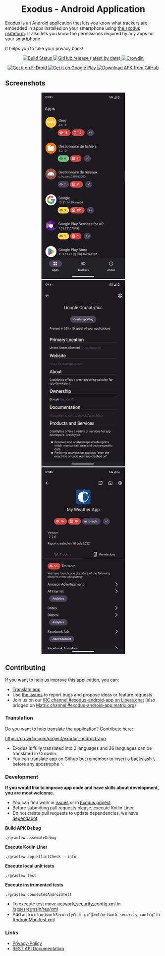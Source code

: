 <h1 align="center">Exodus - Android Application</h1>

Exodus is an Android application that lets you know what trackers are embedded in apps installed on your smartphone using [the εxodus plateform](https://github.com/Exodus-Privacy/exodus). It also lets you know the permissions required by any apps on your smartphone.

It helps you to take your privacy back!

<p align="center">
  <a href="https://github.com/Exodus-Privacy/exodus-android-app/actions/workflows/main.yml">
    <img src="https://github.com/Exodus-Privacy/exodus-android-app/actions/workflows/main.yml/badge.svg?branch=master" alt="Build Status"/>
  </a>
  <a href="https://github.com/Exodus-Privacy/exodus-android-app/releases">
    <img src="https://img.shields.io/github/v/release/Exodus-Privacy/exodus-android-app" alt="GitHub release (latest by date)"/>
  </a>
  <a href="https://crowdin.com/project/exodus-android-app">
    <img src="https://badges.crowdin.net/exodus-android-app/localized.svg" alt="Crowdin"/>
  </a>
</p>

<p align="center">
  <a href="https://f-droid.org/packages/org.eu.exodus_privacy.exodusprivacy/">
    <img src="https://fdroid.gitlab.io/artwork/badge/get-it-on.png" alt="Get it on F-Droid" height="80"/>
  </a>
  <a href="https://play.google.com/store/apps/details?id=org.eu.exodus_privacy.exodusprivacy">
    <img src='https://play.google.com/intl/en_us/badges/static/images/badges/en_badge_web_generic.png' alt='Get it on Google Play' height="80"/>
  </a>
  <a href="https://github.com/Exodus-Privacy/exodus-android-app/releases/latest/">
    <img src="https://user-images.githubusercontent.com/663460/26973090-f8fdc986-4d14-11e7-995a-e7c5e79ed925.png" alt="Download APK from GitHub" height="80">
  </a>
</p>

## Screenshots

<p align="center">
  <a href="./fastlane/metadata/android/en-US/images/phoneScreenshots/app_list.png">
    <img src="https://github.com/Exodus-Privacy/exodus-android-app/blob/master/fastlane/metadata/android/en-US/images/phoneScreenshots/app_list.png" height="600">
  </a>
  <a href="./fastlane/metadata/android/en-US/images/phoneScreenshots/tracker1.png">
    <img src="https://github.com/Exodus-Privacy/exodus-android-app/blob/master/fastlane/metadata/android/en-US/images/phoneScreenshots/tracker1.png" height="600">
  </a>
  <a href="./fastlane/metadata/android/en-US/images/phoneScreenshots/report2.png">
    <img src="https://github.com/Exodus-Privacy/exodus-android-app/blob/master/fastlane/metadata/android/en-US/images/phoneScreenshots/report2.png" height="600">
  </a>
</p>

## Contributing

If you want to help us improve this application, you can:
- [Translate app](https://github.com/Exodus-Privacy/exodus-android-app#translation)
- Use [the issues](https://github.com/Exodus-Privacy/exodus-android-app/issues) to report bugs and propose ideas or feature requests
- Join us on our [IRC channel #exodus-android-app on Libera.chat](https://web.libera.chat/?nick=webguest?#exodus-android-app) (also bridged on [Matrix channel #exodus-android-app:matrix.org](https://matrix.to/#/#exodus-android-app:matrix.org))


### Translation

Do you want to help translate the application? Contribute here:

https://crowdin.com/project/exodus-android-app

- Exodus is fully translated into 2 languages and 36 languages can be translated in Crowdin.
- You can translate app on Github but remember to insert a backslash `\` before any apostrophe `'`.

### Development

**If you would like to improve app code and have skills about development, you are most welcome.**
- You can find work in [issues](https://github.com/Exodus-Privacy/exodus-android-app/issues) or in [Exodus project](https://github.com/Exodus-Privacy/exodus-android-app/projects/1).
- Before submitting pull requests please, execute Kotlin Liner.
- Do not create pull requests to update dependencies, we have [dependabot](https://github.com/Exodus-Privacy/exodus-android-app/blob/master/.github/dependabot.yml).

**Build APK Debug**

```
./gradlew assembleDebug
```

**Execute Kotlin Liner**

```
./gradlew app:ktlintCheck --info
```

**Execute local unit tests**

```
./gradlew test
```

**Execute instrumented tests**

```
./gradlew connectedAndroidTest
```

- To execute test move [network_security_config.xml](/doc/network_security_config.xml) in [/app/src/main/res/xml](/app/src/main/res/xml)
- Add ```android:networkSecurityConfig="@xml/network_security_config"``` in [AndroidManifest.xml](/app/src/main/AndroidManifest.xml)

### Links

- [Privacy-Policy](https://exodus-privacy.eu.org/en/page/privacy-policy/)
- [REST API Documentation](https://github.com/Exodus-Privacy/exodus/blob/v1/doc/api.md)
